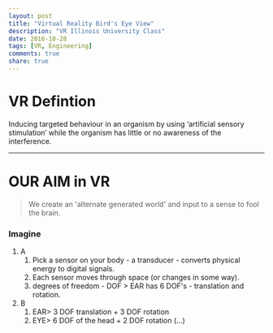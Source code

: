 ```yaml
---
layout: post
title: "Virtual Reality Bird's Eye View"
description: "VR Illinois University Class"
date: 2016-10-28
tags: [VR, Engineering]
comments: true
share: true
---
```

# VR Defintion

Inducing targeted behaviour in an organism by using ‘artificial sensory stimulation’ while the organism has little or no awareness of the interference. 

---
# OUR AIM in VR

> We create an 'alternate generated world' and input to a sense to fool the brain.

### Imagine

1. A
   1. Pick a sensor on your body - a transducer - converts physical energy to digital signals.
   2. Each sensor moves through space (or changes in some way).
   3. degrees of freedom - DOF > EAR has 6 DOF's - translation and rotation.
2. B
   1. EAR> 3 DOF translation + 3 DOF rotation
   2. EYE> 6 DOF of the head + 2 DOF rotation (...)
